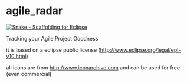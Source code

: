 agile_radar
===========
[![Snake - Scaffolding for Eclipse](http://softtouch.schleichy.de/wordpress/wp-content/uploads/2014/04/snake_eclipse_logo.png)](http://softtouch.schleichy.de)

Tracking your Agile Project Goodness


it is based on a eclipse public license (http://www.eclipse.org/legal/epl-v10.html)

all icons are from http://www.iconarchive.com and can be used for free (even commercial)
